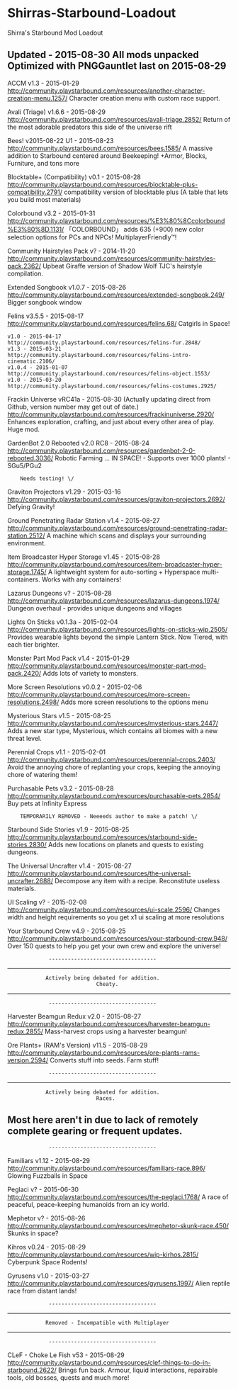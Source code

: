 # Shirras-Starbound-Loadout
Shirra's Starbound Mod Loadout

Updated - 2015-08-30
 All mods unpacked
 Optimized with PNGGauntlet last on 2015-08-29
--------------------------------

ACCM
	v1.3 - 2015-01-29
	http://community.playstarbound.com/resources/another-character-creation-menu.1257/
	Character creation menu with custom race support.
	
Avali (Triage)
	v1.6.6 - 2015-08-29
	http://community.playstarbound.com/resources/avali-triage.2852/
	Return of the most adorable predators this side of the universe rift

Bees!
	v2015-08-22 U1 - 2015-08-23
	http://community.playstarbound.com/resources/bees.1585/
	A massive addition to Starbound centered around Beekeeping! +Armor, Blocks, Furniture, and tons more

Blocktable+ (Compatibility)
	v0.1 - 2015-08-28
	http://community.playstarbound.com/resources/blocktable-plus-compatibility.2791/
	compatibility version of blocktable plus (A table that lets you build most materials)

Colorbound
	v3.2 - 2015-01-31
	http://community.playstarbound.com/resources/%E3%80%8Ccolorbound%E3%80%8D.1131/
	「COLORBOUND」 adds 635 (+900) new color selection options for PCs and NPCs! MultiplayerFriendly™!

Community Hairstyles Pack
	v? - 2014-11-20
	http://community.playstarbound.com/resources/community-hairstyles-pack.2362/
	Upbeat Giraffe version of Shadow Wolf TJC's hairstyle compilation.

Extended Songbook
	v1.0.7 - 2015-08-26
	http://community.playstarbound.com/resources/extended-songbook.249/
	Bigger songbook window

Felins
	v3.5.5 - 2015-08-17
	http://community.playstarbound.com/resources/felins.68/
	Catgirls in Space!
	
	v1.0 - 2015-04-17
	http://community.playstarbound.com/resources/felins-fur.2848/
	v1.3 - 2015-03-21
	http://community.playstarbound.com/resources/felins-intro-cinematic.2106/
	v1.0.4 - 2015-01-07
	http://community.playstarbound.com/resources/felins-object.1553/
	v1.0 - 2015-03-20
	http://community.playstarbound.com/resources/felins-costumes.2925/

Frackin Universe
	vRC41a - 2015-08-30 (Actually updating direct from Github, version number may get out of date.)
	http://community.playstarbound.com/resources/frackinuniverse.2920/
	Enhances exploration, crafting, and just about every other area of play. Huge mod.

GardenBot 2.0 Rebooted
	v2.0 RC8 - 2015-08-24
	http://community.playstarbound.com/resources/gardenbot-2-0-rebooted.3036/
	Robotic Farming ... IN SPACE! - Supports over 1000 plants! - SGu5/PGu2

		Needs testing! \/
Graviton Projectors
	v1.29 - 2015-03-16
	http://community.playstarbound.com/resources/graviton-projectors.2692/
	Defying Gravity!

Ground Penetrating Radar Station
	v1.4 - 2015-08-27
	http://community.playstarbound.com/resources/ground-penetrating-radar-station.2512/
	A machine which scans and displays your surrounding environment.

Item Broadcaster Hyper Storage
	v1.45 - 2015-08-28
	http://community.playstarbound.com/resources/item-broadcaster-hyper-storage.1745/
	A lightweight system for auto-sorting + Hyperspace multi-containers. Works with any containers!

Lazarus Dungeons
	v? - 2015-08-28
	http://community.playstarbound.com/resources/lazarus-dungeons.1974/
	Dungeon overhaul - provides unique dungeons and villages

Lights On Sticks
	v0.1.3a - 2015-02-04
	http://community.playstarbound.com/resources/lights-on-sticks-wip.2505/
	Provides wearable lights beyond the simple Lantern Stick. Now Tiered, with each tier brighter.
	
Monster Part Mod Pack
	v1.4 - 2015-01-29
	http://community.playstarbound.com/resources/monster-part-mod-pack.2420/
	Adds lots of variety to monsters.

More Screen Resolutions
	v0.0.2 - 2015-02-06
	http://community.playstarbound.com/resources/more-screen-resolutions.2498/
	Adds more screen resolutions to the options menu

Mysterious Stars
	v1.5 - 2015-08-25
	http://community.playstarbound.com/resources/mysterious-stars.2447/
	Adds a new star type, Mysterious, which contains all biomes with a new threat level.

Perennial Crops
	v1.1 - 2015-02-01
	http://community.playstarbound.com/resources/perennial-crops.2403/
	Avoid the annoying chore of replanting your crops, keeping the annoying chore of watering them!

Purchasable Pets
	v3.2 - 2015-08-28
	http://community.playstarbound.com/resources/purchasable-pets.2854/
	Buy pets at Infinity Express

		TEMPORARILY REMOVED - Neeeeds author to make a patch! \/
Starbound Side Stories
	v1.9 - 2015-08-25
	http://community.playstarbound.com/resources/starbound-side-stories.2830/
	Adds new locations on planets and quests to existing dungeons.

The Universal Uncrafter
	v1.4 - 2015-08-27
	http://community.playstarbound.com/resources/the-universal-uncrafter.2688/
	Decompose any item with a recipe. Reconstitute useless materials.

UI Scaling
	v? - 2015-02-08
	http://community.playstarbound.com/resources/ui-scale.2596/
	Changes width and height requirements so you get x1 ui scaling at more resolutions

Your Starbound Crew
	v4.9 - 2015-08-25
	http://community.playstarbound.com/resources/your-starbound-crew.948/
	Over 150 quests to help you get your own crew and explore the universe!

                 ----------------------------------
--------------------------------------------------------------------
                Actively being debated for addition.
				                Cheaty.
--------------------------------------------------------------------
                 ----------------------------------

Harvester Beamgun Redux
	v2.0 - 2015-08-27
	http://community.playstarbound.com/resources/harvester-beamgun-redux.2855/
	Mass-harvest crops using a harvester beamgun!

Ore Plants+ (RAM's Version)
	v11.5 - 2015-08-29
	http://community.playstarbound.com/resources/ore-plants-rams-version.2594/
	Converts stuff into seeds. Farm stuff!

                 ----------------------------------
--------------------------------------------------------------------
                Actively being debated for addition.
                                Races.
Most here aren't in due to lack of remotely complete gearing or frequent updates.
--------------------------------------------------------------------
                 ----------------------------------

Familiars
	v1.12 - 2015-08-29
	http://community.playstarbound.com/resources/familiars-race.896/
	Glowing Fuzzballs in Space

Peglaci
	v? - 2015-06-30
	http://community.playstarbound.com/resources/the-peglaci.1768/
	A race of peaceful, peace-keeping humanoids from an icy world.

Mephetor
	v? - 2015-08-26
	http://community.playstarbound.com/resources/mephetor-skunk-race.450/
	Skunks in space?

Kihros
	v0.24 - 2015-08-29
	http://community.playstarbound.com/resources/wip-kirhos.2815/
	Cyberpunk Space Rodents!

Gyrusens
	v1.0 - 2015-03-27
	http://community.playstarbound.com/resources/gyrusens.1997/
	Alien reptile race from distant lands!

                 ----------------------------------
--------------------------------------------------------------------
                Removed - Incompatible with Multiplayer
--------------------------------------------------------------------
                 ----------------------------------
	
CLeF - Choke Le Fish
	v53 - 2015-08-29
	http://community.playstarbound.com/resources/clef-things-to-do-in-starbound.2622/
	Brings fun back. Armour, liquid interactions, repairable tools, old bosses, quests and much more!
